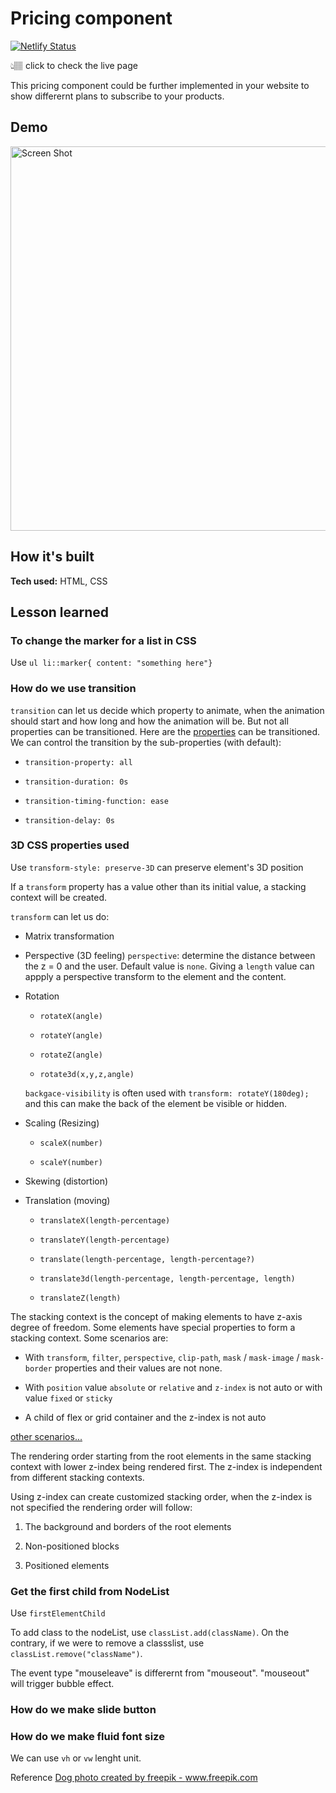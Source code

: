 # Pricing component

[![Netlify Status](https://api.netlify.com/api/v1/badges/8dd3688a-8f84-4c53-8702-a2cd7fcbe574/deploy-status)](https://doggiekibbles.netlify.app)

👆🏽 click to check the live page

This pricing component could be further implemented in your website to show differernt plans to subscribe to your products. 

## Demo

<img width="615" alt="Screen Shot" src="https://user-images.githubusercontent.com/51871665/122101457-2bafe380-cdc9-11eb-87fa-05396ee4cd60.png">

<!--[Site](https://doggiekibbles.netlify.app)-->

## How it's built
**Tech used:** HTML, CSS

## Lesson learned

### To change the marker for a list in CSS

Use `ul li::marker{ content: "something here"}`

### How do we use transition

`transition` can let us decide which property to animate, when the animation should start and how long and how the animation will be. But not all properties can be transitioned. Here are the [properties](https://developer.mozilla.org/en-US/docs/Web/CSS/CSS_animated_properties) can be transitioned. 
We can control the transition by the sub-properties (with default):

- `transition-property: all`

- `transition-duration: 0s`

- `transition-timing-function: ease`

- `transition-delay: 0s`


### 3D CSS properties used 

Use `transform-style: preserve-3D` can preserve element's 3D position

If a `transform` property has a value other than its initial value, a stacking context will be created. 

`transform` can let us do:

- Matrix transformation

- Perspective (3D feeling)
    `perspective`: determine the distance between the z = 0 and the user. Default value is `none`. Giving a `length` value can appply a perspective transform to the element and the content. 

- Rotation

    - `rotateX(angle)`

    - `rotateY(angle)`

    - `rotateZ(angle)`

    - `rotate3d(x,y,z,angle)`
    
    `backgace-visibility` is often used with `transform: rotateY(180deg);` and this can make the back of the element be visible or hidden.  

- Scaling (Resizing)

    - `scaleX(number)`

    - `scaleY(number)`

- Skewing (distortion)

- Translation (moving)

    - `translateX(length-percentage)`

    - `translateY(length-percentage)`

    - `translate(length-percentage, length-percentage?)`

    - `translate3d(length-percentage, length-percentage, length)`

    - `translateZ(length)`

The stacking context is the concept of making elements to have z-axis degree of freedom. Some elements have special properties to form a stacking context. Some scenarios are:

 - With `transform`, `filter`, `perspective`, `clip-path`, `mask` / `mask-image` / `mask-border` properties and their values are not none.

 - With `position` value `absolute` or `relative` and `z-index` is not auto or with value `fixed` or `sticky`

 - A child of flex or grid container and the z-index is not auto

 [other scenarios...](https://developer.mozilla.org/en-US/docs/Web/CSS/CSS_Positioning/Understanding_z_index/The_stacking_context#the_stacking_context)
 
The rendering order starting from the root elements in the same stacking context with lower z-index being rendered first. The z-index is independent from different stacking contexts. 

Using z-index can create customized stacking order, when the z-index is not specified the rendering order will follow:

1. The background and borders of the root elements

2. Non-positioned blocks

3. Positioned elements 

### Get the first child from NodeList

Use `firstElementChild`

To add class to the nodeList, use `classList.add(className)`. On the contrary, if we were to remove a classslist, use `classList.remove("className")`. 

The event type "mouseleave" is differernt from "mouseout". "mouseout" will trigger bubble effect.  

### How do we make slide button
### How do we make fluid font size

We can use `vh` or `vw` lenght unit. 


Reference
<a href='https://www.freepik.com/photos/dog'>Dog photo created by freepik - www.freepik.com</a>
